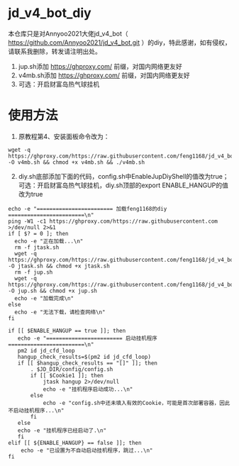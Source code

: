 # jd_v4_bot_diy
本仓库只是对Annyoo2021大佬jd_v4_bot（ https://github.com/Annyoo2021/jd_v4_bot.git ）的diy，特此感谢，如有侵权，请联系我删除，转发请注明出处。

1. jup.sh添加 https://ghproxy.com/ 前缀，对国内网络更友好
2. v4mb.sh添加 https://ghproxy.com/ 前缀，对国内网络更友好
3. 可选：开启财富岛热气球挂机

# 使用方法
1. 原教程第4、安装面板命令改为：
```
wget -q https://ghproxy.com/https://raw.githubusercontent.com/feng1168/jd_v4_bot_diy/main/v4mb.sh -O v4mb.sh && chmod +x v4mb.sh && ./v4mb.sh
```
2. diy.sh底部添加下面的代码，config.sh中EnableJupDiyShell的值改为true；可选：开启财富岛热气球挂机，diy.sh顶部的export ENABLE_HANGUP的值改为true
```
echo -e "======================== 加载feng1168的diy ========================\n"
ping -W1 -c1 https://ghproxy.com/https://raw.githubusercontent.com >/dev/null 2>&1
if [ $? = 0 ]; then
  echo -e "正在加载...\n"
  rm -f jtask.sh
  wget -q https://ghproxy.com/https://raw.githubusercontent.com/feng1168/jd_v4_bot_diy/main/jtask.sh -O jtask.sh && chmod +x jtask.sh
  rm -f jup.sh
  wget -q https://ghproxy.com/https://raw.githubusercontent.com/feng1168/jd_v4_bot_diy/main/jup.sh -O jup.sh && chmod +x jup.sh
  echo -e "加载完成\n"
else
  echo -e "无法下载，请检查网络\n"
fi

if [[ $ENABLE_HANGUP == true ]]; then
   echo -e "======================== 启动挂机程序 ========================\n"
   pm2 id jd_cfd_loop
   hangup_check_results=$(pm2 id jd_cfd_loop)
   if [[ $hangup_check_results == "[]" ]]; then
       . $JD_DIR/config/config.sh
       if [[ $Cookie1 ]]; then
           jtask hangup 2>/dev/null
           echo -e "挂机程序启动成功...\n"
       else
           echo -e "config.sh中还未填入有效的Cookie，可能是首次部署容器，因此不启动挂机程序...\n"
       fi
   else
   echo -e "挂机程序已经启动了.\n"
   fi
elif [[ ${ENABLE_HANGUP} == false ]]; then
    echo -e "已设置为不自动启动挂机程序，跳过...\n"
fi
```

